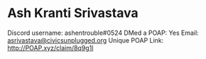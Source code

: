 # Ash Kranti Srivastava

Discord username: ashentrouble#0524
DMed a POAP: Yes
Email: asrivastava@civicsunplugged.org
Unique POAP Link: http://POAP.xyz/claim/8q9g1l